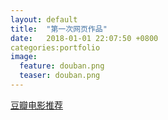 ```yaml
---  
layout: default  
title:  "第一次网页作品"  
date:   2018-01-01 22:07:50 +0800  
categories:portfolio
image:
  feature: douban.png
  teaser: douban.png
---  
```


<a href="/portfolio/index.html">豆瓣电影推荐</a>
